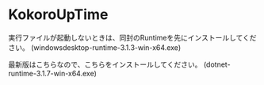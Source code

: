 # KokoroUpTime
 
実行ファイルが起動しないときは、同封のRuntimeを先にインストールしてください。
(windowsdesktop-runtime-3.1.3-win-x64.exe)

最新版はこちらなので、こちらをインストールしてください。
(dotnet-runtime-3.1.7-win-x64.exe)
